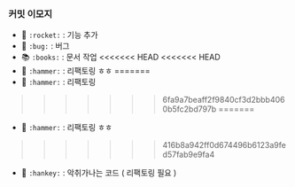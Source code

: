 ### 커밋 이모지


- :rocket: `:rocket:` : 기능 추가
- :bug: `:bug:` : 버그
- :books: `:books:` : 문서 작업
<<<<<<< HEAD
<<<<<<< HEAD
- :hammer: `:hammer:` : 리팩토링 ㅎㅎ
=======
- :hammer: `:hammer:` : 리팩토링
>>>>>>> 6fa9a7beaff2f9840cf3d2bbb4060b5fc2bd797b
=======

- :hammer: `:hammer:` : 리팩토링 ㅎㅎ


>>>>>>> 416b8a942ff0d674496b6123a9fed57fab9e9fa4
- :hankey: `:hankey:` : 악취가나는 코드 ( 리팩토링 필요 )

